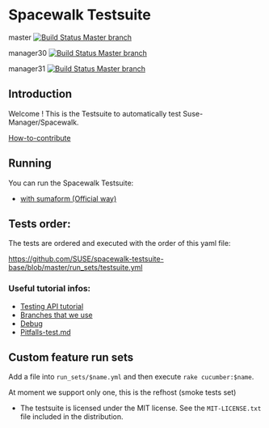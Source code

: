 
# Spacewalk Testsuite

master
[![Build Status Master branch](https://travis-ci.org/SUSE/spacewalk-testsuite-base.svg?branch=master)](https://travis-ci.org/SUSE/spacewalk-testsuite-base)

manager30
[![Build Status Master branch](https://travis-ci.org/SUSE/spacewalk-testsuite-base.svg?branch=manager30)](https://travis-ci.org/SUSE/spacewalk-testsuite-base)

manager31
[![Build Status Master branch](https://travis-ci.org/SUSE/spacewalk-testsuite-base.svg?branch=manager30)](https://travis-ci.org/SUSE/spacewalk-testsuite-base)

## Introduction

Welcome ! This is the Testsuite to automatically test Suse-Manager/Spacewalk.

[How-to-contribute](docs/howto.md)

## Running

You can run the Spacewalk Testsuite:

* [with sumaform (Official way)](docs/sumaform-howto.md)

## Tests order: 
The tests are ordered and executed with the order of this yaml file:

https://github.com/SUSE/spacewalk-testsuite-base/blob/master/run_sets/testsuite.yml


### Useful tutorial infos:

* [Testing API tutorial](docs/api-call.md)
* [Branches that we use](docs/branches.md)
* [Debug](docs/Debug.md)
* [Pitfalls-test.md](docs/Pitfalls-test.md)

## Custom feature run sets

Add a file into `run_sets/$name.yml` and then execute `rake cucumber:$name`.

At moment we support only one, this is the refhost (smoke tests set)
* The testsuite is licensed under the MIT license. See the `MIT-LICENSE.txt` file included in the distribution.



